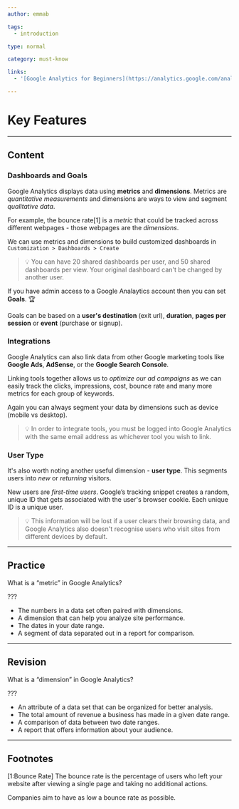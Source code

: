 ```yaml
---
author: emmab

tags:
  - introduction

type: normal

category: must-know

links:
  - '[Google Analytics for Beginners](https://analytics.google.com/analytics/academy/course/6){website}'

---
```

# Key Features 

---
## Content

### Dashboards and Goals

Google Analytics displays data using **metrics** and **dimensions**. Metrics are *quantitative measurements* and dimensions are ways to view and segment *qualitative data*.

For example, the bounce rate[1] is a *metric* that could be tracked across different webpages - those webpages are the *dimensions*.

We can use metrics and dimensions to build customized dashboards in `Customization > Dashboards > Create`

> 💡 You can have 20 shared dashboards per user, and 50 shared dashboards per view. Your original dashboard can't be changed by another user.

If you have admin access to a Google Analaytics account then you can set **Goals**. 🏆

Goals can be based on a **user's destination** (exit url), **duration**, **pages per session** or **event** (purchase or signup).

### Integrations

Google Analytics can also link data from other Google marketing tools like **Google Ads**, **AdSense**, or the **Google Search Console**.

Linking tools together allows us to *optimize our ad campaigns* as we can easily track the clicks, impressions, cost, bounce rate and many more metrics for each group of keywords. 

Again you can always segment your data by dimensions such as device (mobile vs desktop).

> 💡 In order to integrate tools, you must be logged into Google Analytics with the same email address as whichever tool you wish to link.

### User Type

It's also worth noting another useful dimension - **user type**. This segments users into *new* or *returning* visitors. 

New users are *first-time users*. Google’s tracking snippet creates a random, unique ID that gets associated with the user's browser cookie. Each unique ID is a unique user.

> 💡 This information will be lost if a user clears their browsing data, and Google Analytics also doesn't recognise users who visit sites from different devices by default.

---
## Practice

What is a “metric” in Google Analytics?

???

* The numbers in a data set often paired with dimensions.
* A dimension that can help you analyze site performance.
* The dates in your date range.
* A segment of data separated out in a report for comparison.

---
## Revision

What is a “dimension” in Google Analytics?

???

* An attribute of a data set that can be organized for better analysis.
* The total amount of revenue a business has made in a given date range.
* A comparison of data between two date ranges.
* A report that offers information about your audience.

---
## Footnotes

[1:Bounce Rate]
The bounce rate is the percentage of users who left your website after viewing a single page and taking no additional actions.

Companies aim to have as low a bounce rate as possible.
 
